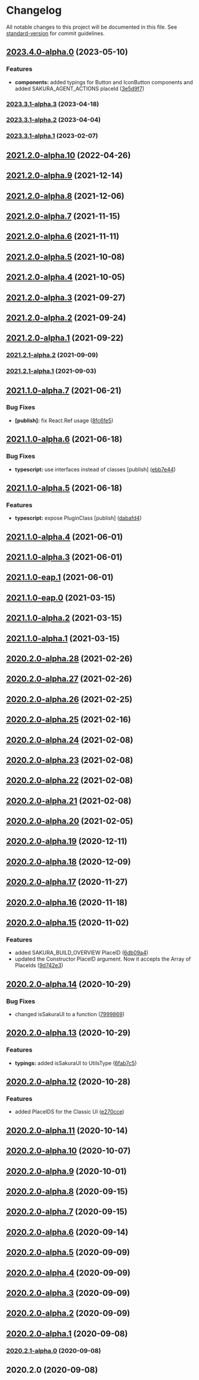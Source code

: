 # Changelog

All notable changes to this project will be documented in this file. See [standard-version](https://github.com/conventional-changelog/standard-version) for commit guidelines.

## [2023.4.0-alpha.0](https://github.com/JetBrains/teamcity-api-js/compare/v2023.3.1-alpha.3...v2023.4.0-alpha.0) (2023-05-10)


### Features

* **components:** added typings for Button and IconButton components and added SAKURA_AGENT_ACTIONS placeId ([3e5d9f7](https://github.com/JetBrains/teamcity-api-js/commit/3e5d9f7f9f12ac160f4b7b8e65b76ed8a70a099f))

### [2023.3.1-alpha.3](https://github.com/JetBrains/teamcity-api-js/compare/v2023.3.1-alpha.2...v2023.3.1-alpha.3) (2023-04-18)

### [2023.3.1-alpha.2](https://github.com/JetBrains/teamcity-api-js/compare/v2023.3.1-alpha.1...v2023.3.1-alpha.2) (2023-04-04)

### [2023.3.1-alpha.1](https://github.com/JetBrains/teamcity-api-js/compare/v2021.2.0-alpha.10...v2023.3.1-alpha.1) (2023-02-07)

## [2021.2.0-alpha.10](https://github.com/JetBrains/teamcity-api-js/compare/v2021.2.0-alpha.9...v2021.2.0-alpha.10) (2022-04-26)

## [2021.2.0-alpha.9](https://github.com/JetBrains/teamcity-api-js/compare/v2021.2.0-alpha.8...v2021.2.0-alpha.9) (2021-12-14)

## [2021.2.0-alpha.8](https://github.com/JetBrains/teamcity-api-js/compare/v2021.2.0-alpha.7...v2021.2.0-alpha.8) (2021-12-06)

## [2021.2.0-alpha.7](https://github.com/JetBrains/teamcity-api-js/compare/v2021.2.0-alpha.6...v2021.2.0-alpha.7) (2021-11-15)

## [2021.2.0-alpha.6](https://github.com/JetBrains/teamcity-api-js/compare/v2021.2.0-alpha.5...v2021.2.0-alpha.6) (2021-11-11)

## [2021.2.0-alpha.5](https://github.com/JetBrains/teamcity-api-js/compare/v2021.2.0-alpha.4...v2021.2.0-alpha.5) (2021-10-08)

## [2021.2.0-alpha.4](https://github.com/JetBrains/teamcity-api-js/compare/v2021.2.0-alpha.3...v2021.2.0-alpha.4) (2021-10-05)

## [2021.2.0-alpha.3](https://github.com/JetBrains/teamcity-api-js/compare/v2021.2.0-alpha.2...v2021.2.0-alpha.3) (2021-09-27)

## [2021.2.0-alpha.2](https://github.com/JetBrains/teamcity-api-js/compare/v2021.2.0-alpha.1...v2021.2.0-alpha.2) (2021-09-24)

## [2021.2.0-alpha.1](https://github.com/JetBrains/teamcity-api-js/compare/v2021.2.1-alpha.2...v2021.2.0-alpha.1) (2021-09-22)

### [2021.2.1-alpha.2](https://github.com/JetBrains/teamcity-api-js/compare/v2021.2.1-alpha.1...v2021.2.1-alpha.2) (2021-09-09)

### [2021.2.1-alpha.1](https://github.com/JetBrains/teamcity-api-js/compare/v2021.1.0-alpha.7...v2021.2.1-alpha.1) (2021-09-03)

## [2021.1.0-alpha.7](https://github.com/JetBrains/teamcity-api-js/compare/v2021.1.0-alpha.6...v2021.1.0-alpha.7) (2021-06-21)


### Bug Fixes

* **[publish]:** fix React.Ref usage ([8fc6fe5](https://github.com/JetBrains/teamcity-api-js/commit/8fc6fe501a6cc26c216e18781a3399b6e5cf71ea))

## [2021.1.0-alpha.6](https://github.com/JetBrains/teamcity-api-js/compare/v2021.1.0-alpha.5...v2021.1.0-alpha.6) (2021-06-18)


### Bug Fixes

* **typescript:** use interfaces instead of classes [publish] ([ebb7e44](https://github.com/JetBrains/teamcity-api-js/commit/ebb7e44f473198954eba432ad77292834beaff39))

## [2021.1.0-alpha.5](https://github.com/JetBrains/teamcity-api-js/compare/v2021.1.0-alpha.4...v2021.1.0-alpha.5) (2021-06-18)


### Features

* **typescript:** expose PluginClass [publish] ([dabafd4](https://github.com/JetBrains/teamcity-api-js/commit/dabafd4b99b8c88e083efa49fb7d060da530e89e))

## [2021.1.0-alpha.4](https://github.com/JetBrains/teamcity-api-js/compare/v2021.1.0-alpha.3...v2021.1.0-alpha.4) (2021-06-01)

## [2021.1.0-alpha.3](https://github.com/JetBrains/teamcity-api-js/compare/v2021.1.0-eap.1...v2021.1.0-alpha.3) (2021-06-01)

## [2021.1.0-eap.1](https://github.com/JetBrains/teamcity-api-js/compare/v2021.1.0-eap.0...v2021.1.0-eap.1) (2021-06-01)

## [2021.1.0-eap.0](https://github.com/JetBrains/teamcity-api-js/compare/v2021.1.0-alpha.2...v2021.1.0-eap.0) (2021-03-15)

## [2021.1.0-alpha.2](https://github.com/JetBrains/teamcity-api-js/compare/v2021.1.0-alpha.1...v2021.1.0-alpha.2) (2021-03-15)

## [2021.1.0-alpha.1](https://github.com/JetBrains/teamcity-api-js/compare/v2020.2.0-alpha.28...v2021.1.0-alpha.1) (2021-03-15)

## [2020.2.0-alpha.28](https://github.com/JetBrains/teamcity-api-js/compare/v2020.2.0-alpha.27...v2020.2.0-alpha.28) (2021-02-26)

## [2020.2.0-alpha.27](https://github.com/JetBrains/teamcity-api-js/compare/v2020.2.0-alpha.26...v2020.2.0-alpha.27) (2021-02-26)

## [2020.2.0-alpha.26](https://github.com/JetBrains/teamcity-api-js/compare/v2020.2.0-alpha.25...v2020.2.0-alpha.26) (2021-02-25)

## [2020.2.0-alpha.25](https://github.com/JetBrains/teamcity-api-js/compare/v2020.2.0-alpha.24...v2020.2.0-alpha.25) (2021-02-16)

## [2020.2.0-alpha.24](https://github.com/JetBrains/teamcity-api-js/compare/v2020.2.0-alpha.23...v2020.2.0-alpha.24) (2021-02-08)

## [2020.2.0-alpha.23](https://github.com/JetBrains/teamcity-api-js/compare/v2020.2.0-alpha.22...v2020.2.0-alpha.23) (2021-02-08)

## [2020.2.0-alpha.22](https://github.com/JetBrains/teamcity-api-js/compare/v2020.2.0-alpha.20...v2020.2.0-alpha.22) (2021-02-08)

## [2020.2.0-alpha.21](https://github.com/JetBrains/teamcity-api-js/compare/v2020.2.0-alpha.20...v2020.2.0-alpha.21) (2021-02-08)

## [2020.2.0-alpha.20](https://github.com/JetBrains/teamcity-api-js/compare/v2020.2.0-alpha.19...v2020.2.0-alpha.20) (2021-02-05)

## [2020.2.0-alpha.19](https://github.com/JetBrains/teamcity-api-js/compare/v2020.2.0-alpha.18...v2020.2.0-alpha.19) (2020-12-11)

## [2020.2.0-alpha.18](https://github.com/JetBrains/teamcity-api-js/compare/v2020.2.0-alpha.17...v2020.2.0-alpha.18) (2020-12-09)

## [2020.2.0-alpha.17](https://github.com/JetBrains/teamcity-api-js/compare/v2020.2.0-alpha.16...v2020.2.0-alpha.17) (2020-11-27)

## [2020.2.0-alpha.16](https://github.com/JetBrains/teamcity-api-js/compare/v2020.2.0-alpha.15...v2020.2.0-alpha.16) (2020-11-18)

## [2020.2.0-alpha.15](https://github.com/JetBrains/teamcity-api-js/compare/v2020.2.0-alpha.14...v2020.2.0-alpha.15) (2020-11-02)


### Features

* added SAKURA_BUILD_OVERVIEW PlaceID ([6db09a4](https://github.com/JetBrains/teamcity-api-js/commit/6db09a4c712a063f39d74cd7229d76e21bf4bc64))
* updated the Constructor PlaceID argument. Now it accepts the Array of PlaceIds ([9d742e3](https://github.com/JetBrains/teamcity-api-js/commit/9d742e30696d0adc2d7a93a635e5aabc607b3350))

## [2020.2.0-alpha.14](https://github.com/JetBrains/teamcity-api-js/compare/v2020.2.0-alpha.13...v2020.2.0-alpha.14) (2020-10-29)


### Bug Fixes

* changed isSakuraUI to a function ([7999869](https://github.com/JetBrains/teamcity-api-js/commit/79998698bef40bcd533e777a956339fb3e05f09f))

## [2020.2.0-alpha.13](https://github.com/JetBrains/teamcity-api-js/compare/v2020.2.0-alpha.12...v2020.2.0-alpha.13) (2020-10-29)


### Features

* **typings:** added isSakuraUI to UtilsType ([6fab7c5](https://github.com/JetBrains/teamcity-api-js/commit/6fab7c5a0a0b60d5de9c5934af35d9d0a2080355))

## [2020.2.0-alpha.12](https://github.com/JetBrains/teamcity-api-js/compare/v2020.2.0-alpha.11...v2020.2.0-alpha.12) (2020-10-28)


### Features

* added PlaceIDS for the Classic UI ([e270cce](https://github.com/JetBrains/teamcity-api-js/commit/e270cceacf00c266e0a70c7544e75f082e0d7bee))

## [2020.2.0-alpha.11](https://github.com/JetBrains/teamcity-api-js/compare/v2020.2.0-alpha.10...v2020.2.0-alpha.11) (2020-10-14)

## [2020.2.0-alpha.10](https://github.com/JetBrains/teamcity-api-js/compare/v2020.2.0-alpha.9...v2020.2.0-alpha.10) (2020-10-07)

## [2020.2.0-alpha.9](https://github.com/JetBrains/teamcity-api-js/compare/v2020.2.0-alpha.8...v2020.2.0-alpha.9) (2020-10-01)

## [2020.2.0-alpha.8](https://github.com/JetBrains/teamcity-api-js/compare/v2020.2.0-alpha.7...v2020.2.0-alpha.8) (2020-09-15)

## [2020.2.0-alpha.7](https://github.com/JetBrains/teamcity-api-js/compare/v2020.2.0-alpha.6...v2020.2.0-alpha.7) (2020-09-15)

## [2020.2.0-alpha.6](https://github.com/JetBrains/teamcity-api-js/compare/v2020.2.0-alpha.5...v2020.2.0-alpha.6) (2020-09-14)

## [2020.2.0-alpha.5](https://github.com/JetBrains/teamcity-api-js/compare/v2020.2.0-alpha.4...v2020.2.0-alpha.5) (2020-09-09)

## [2020.2.0-alpha.4](https://github.com/JetBrains/teamcity-api-js/compare/v2020.2.0-alpha.3...v2020.2.0-alpha.4) (2020-09-09)

## [2020.2.0-alpha.3](https://github.com/JetBrains/teamcity-api-js/compare/v2020.2.0-alpha.2...v2020.2.0-alpha.3) (2020-09-09)

## [2020.2.0-alpha.2](https://github.com/JetBrains/teamcity-api-js/compare/v2020.2.0-alpha.1...v2020.2.0-alpha.2) (2020-09-09)

## [2020.2.0-alpha.1](https://github.com/JetBrains/teamcity-api-js/compare/v2020.2.1-alpha.0...v2020.2.0-alpha.1) (2020-09-08)

### [2020.2.1-alpha.0](https://github.com/JetBrains/teamcity-api-js/compare/v2020.2.0...v2020.2.1-alpha.0) (2020-09-08)

## 2020.2.0 (2020-09-08)
